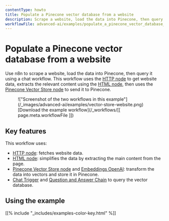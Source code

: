 ```yaml
---
contentType: howto
title: Populate a Pinecone vector database from a website
description: Scrape a website, load the data into Pinecone, then query it using a chat workflow.
workflowFile: advanced-ai/examples/populate_a_pinecone_vector_database_from_a_website.json
---
```


# Populate a Pinecone vector database from a website

Use n8n to scrape a website, load the data into Pinecone, then query it using a chat workflow. This workflow uses the [HTTP node](/integrations/builtin/core-nodes/n8n-nodes-base.httprequest/) to get website data, extracts the relevant content using the [HTML node](/integrations/builtin/core-nodes/n8n-nodes-base.html/), then uses the [Pinecone Vector Store node](/integrations/builtin/cluster-nodes/root-nodes/n8n-nodes-langchain.vectorstorepinecone/) to send it to Pinecone. 

<figure markdown>
!["Screenshot of the two workflows in this example"](/_images/advanced-ai/examples/vector-store-website.png)
<figcaption markdown>[Download the example workflow](/_workflows/[[ page.meta.workflowFile ]])</figcaption>
</figure>

## Key features

This workflow uses:

* [HTTP node](/integrations/builtin/core-nodes/n8n-nodes-base.httprequest/): fetches website data.
* [HTML node](/integrations/builtin/core-nodes/n8n-nodes-base.html/): simplifies the data by extracting the main content from the page.
* [Pinecone Vector Store node](/integrations/builtin/cluster-nodes/root-nodes/n8n-nodes-langchain.vectorstorepinecone/) and [Embeddings OpenAI](/integrations/builtin/cluster-nodes/sub-nodes/n8n-nodes-langchain.embeddingsopenai/): transform the data into vectors and store it in Pinecone.
* [Chat Trigger](/integrations/builtin/core-nodes/n8n-nodes-langchain.chattrigger/) and [Question and Answer Chain](/integrations/builtin/cluster-nodes/root-nodes/n8n-nodes-langchain.chainretrievalqa/) to query the vector database.


## Using the example

[[% include "_includes/examples-color-key.html" %]]
